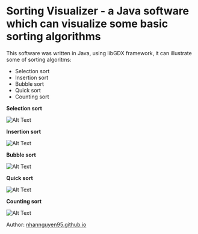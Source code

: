 # Sorting Visualizer - a Java software which can visualize some basic sorting algorithms
This software was written in Java, using libGDX framework, it can illustrate some of sorting algoritms:
+ Selection sort
+ Insertion sort
+ Bubble sort
+ Quick sort
+ Counting sort

**Selection sort**

![Alt Text](http://i.imgur.com/2OA9MUs.gif)

**Insertion sort**

![Alt Text](http://i.imgur.com/XDh6Icw.gif)

**Bubble sort**

![Alt Text](http://i.imgur.com/VPM8Tws.gif)

**Quick sort**

![Alt Text](http://i.imgur.com/zy5HSIL.gif)

**Counting sort**

![Alt Text](http://i.imgur.com/R2YCfFH.gif)

Author: [nhannguyen95.github.io](nhannguyen95.github.io)
